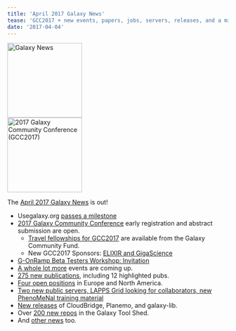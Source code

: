 ```yaml
---
title: 'April 2017 Galaxy News'
tease: 'GCC2017 + new events, papers, jobs, servers, releases, and a milestone'
date: '2017-04-04'
---
```

<div class='right'><a href='/galaxy-updates/2017-04/'><img src="/images/galaxy-logos/GalaxyNews.png" alt="Galaxy News" width="170" /></a><br />
<a href="https://gcc2017.sciencesconf.org/"><img src='/images/logos/gcc2017-logo-300.png' alt='2017 Galaxy Community Conference (GCC2017)' width="170" /></a>
</div>

The [April 2017 Galaxy News](/galaxy-updates/2017-04/) is out!  

* Usegalaxy.org [passes a milestone](/galaxy-updates/2017-04/#usegalaxy-org-passes-100-000-registered-users)
* [2017 Galaxy Community Conference](/galaxy-updates/2017-04/#2017-galaxy-community-conference) early registration and abstract submission are open.
  * [Travel fellowships for GCC2017](/galaxy-updates/2017-04/#gcc2017-travel-fellowships) are available from the Galaxy Community Fund.
  * New GCC2017 Sponsors: [ELIXIR and GigaScience](/galaxy-updates/2017-04/#new-gcc2017-sponsors)
* [G-OnRamp Beta Testers Workshop: Invitation](/galaxy-updates/2017-04/#g-onramp-beta-testers-workshop-invitation)
* [A whole lot more](/galaxy-updates/2017-04/#all-upcoming-events) events are coming up.
* [275 new publications](/galaxy-updates/2017-04/#new-publications), including 12 highlighted pubs.
* [Four open positions](/galaxy-updates/2017-04/#who-s-hiring) in Europe and North America.
* [Two new public servers, LAPPS Grid looking for collaborators, new PhenoMeNal training material](/galaxy-updates/2017-04/#public-galaxy-server-news)
* [New releases](/galaxy-updates/2017-04/#releases) of CloudBridge,  Planemo,  and galaxy-lib.
* Over [200 new repos](/galaxy-updates/2017-04/#toolshed-contributions) in the Galaxy Tool Shed.
* And [other news](/galaxy-updates/2017-04/#other-news) too.
